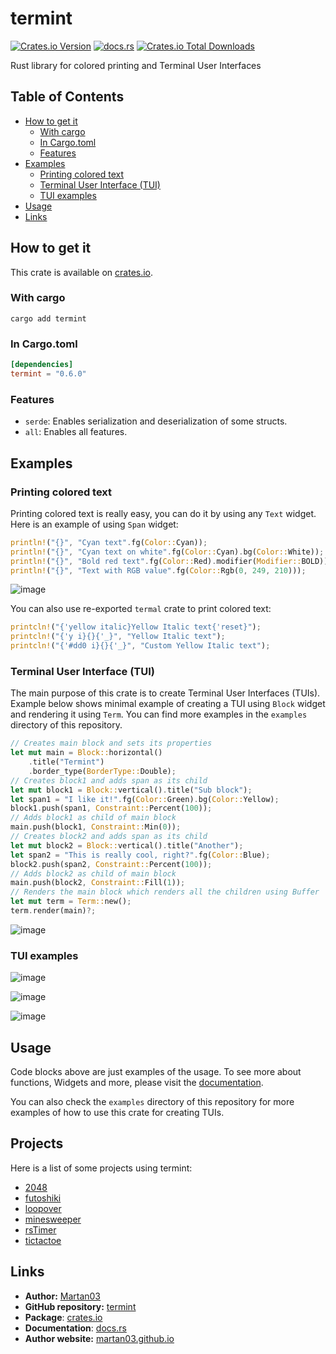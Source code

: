 # termint

[![Crates.io Version](https://img.shields.io/crates/v/termint?logo=rust)](https://crates.io/crates/termint)
[![docs.rs](https://img.shields.io/docsrs/termint?logo=rust)](https://docs.rs/termint/latest/termint/)
[![Crates.io Total Downloads](https://img.shields.io/crates/d/termint)](https://crates.io/crates/termint)

Rust library for colored printing and Terminal User Interfaces

## Table of Contents

- [How to get it](#how-to-get-it)
    - [With cargo](#with-cargo)
    - [In Cargo.toml](#in-cargotoml)
    - [Features](#features)
- [Examples](#examples)
    - [Printing colored text](#printing-colored-text)
    - [Terminal User Interface (TUI)](#terminal-user-interface-tui)
    - [TUI examples](#tui-examples)
- [Usage](#usage)
- [Links](#links)

## How to get it
This crate is available on [crates.io](https://crates.io/crates/termint).

### With cargo
```terminal
cargo add termint
```

### In Cargo.toml
```toml
[dependencies]
termint = "0.6.0"
```

### Features

- `serde`: Enables serialization and deserialization of some structs.
- `all`: Enables all features.

## Examples

### Printing colored text

Printing colored text is really easy, you can do it by using any `Text` 
widget. Here is an example of using `Span` widget:
```rust
println!("{}", "Cyan text".fg(Color::Cyan));
println!("{}", "Cyan text on white".fg(Color::Cyan).bg(Color::White));
println!("{}", "Bold red text".fg(Color::Red).modifier(Modifier::BOLD));
println!("{}", "Text with RGB value".fg(Color::Rgb(0, 249, 210)));
```

![image](https://github.com/Martan03/termint/assets/46300167/c906a565-69b5-4664-9db0-ad89ff457cbb)

You can also use re-exported `termal` crate to print colored text:
```rust
printcln!("{'yellow italic}Yellow Italic text{'reset}");
printcln!("{'y i}{}{'_}", "Yellow Italic text");
printcln!("{'#dd0 i}{}{'_}", "Custom Yellow Italic text");
```

### Terminal User Interface (TUI)

The main purpose of this crate is to create Terminal User Interfaces (TUIs).
Example below shows minimal example of creating a TUI using `Block` widget
and rendering it using `Term`. You can find more examples in the `examples`
directory of this repository.

```rust
// Creates main block and sets its properties
let mut main = Block::horizontal()
    .title("Termint")
    .border_type(BorderType::Double);
// Creates block1 and adds span as its child
let mut block1 = Block::vertical().title("Sub block");
let span1 = "I like it!".fg(Color::Green).bg(Color::Yellow);
block1.push(span1, Constraint::Percent(100));
// Adds block1 as child of main block
main.push(block1, Constraint::Min(0));
// Creates block2 and adds span as its child
let mut block2 = Block::vertical().title("Another");
let span2 = "This is really cool, right?".fg(Color::Blue);
block2.push(span2, Constraint::Percent(100));
// Adds block2 as child of main block
main.push(block2, Constraint::Fill(1));
// Renders the main block which renders all the children using Buffer
let mut term = Term::new();
term.render(main)?;
```

![image](https://github.com/Martan03/termint/assets/46300167/cdd0850b-1952-4c4b-8dec-b49c30d59f6d)

### TUI examples

![image](https://github.com/user-attachments/assets/1e81fad9-dc56-4715-b49b-fbe9153f1b42)

![image](https://github.com/user-attachments/assets/660a3794-723a-494f-b28b-83377d5ebe49)

![image](https://github.com/user-attachments/assets/5c239669-1182-4962-8449-b76107fd574f)

## Usage

Code blocks above are just examples of the usage. To see more about functions,
Widgets and more, please visit the
[documentation](https://docs.rs/termint/latest/termint/).

You can also check the `examples` directory of this repository for more
examples of how to use this crate for creating TUIs.

## Projects

Here is a list of some projects using termint:

- [2048](https://github.com/Martan03/2048)
- [futoshiki](https://github.com/Martan03/futoshiki)
- [loopover](https://github.com/Martan03/loopover)
- [minesweeper](https://github.com/Martan03/minesweeper)
- [rsTimer](https://github.com/Martan03/rsTimer)
- [tictactoe](https://github.com/Martan03/tictactoe)

## Links
- **Author:** [Martan03](https://github.com/Martan03)
- **GitHub repository:** [termint](https://github.com/Martan03/termint)
- **Package**: [crates.io](https://crates.io/crates/termint)
- **Documentation**: [docs.rs](https://docs.rs/termint/latest/termint/)
- **Author website:** [martan03.github.io](https://martan03.github.io)
